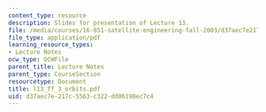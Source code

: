 ```yaml
---
content_type: resource
description: Slides for presentation of Lecture 13.
file: /media/courses/16-851-satellite-engineering-fall-2003/d37aec7e217c5563c322dd06198ec7c4_l13_ff_3_orbits.pdf
file_type: application/pdf
learning_resource_types:
- Lecture Notes
ocw_type: OCWFile
parent_title: Lecture Notes
parent_type: CourseSection
resourcetype: Document
title: l13_ff_3_orbits.pdf
uid: d37aec7e-217c-5563-c322-dd06198ec7c4
---
```

